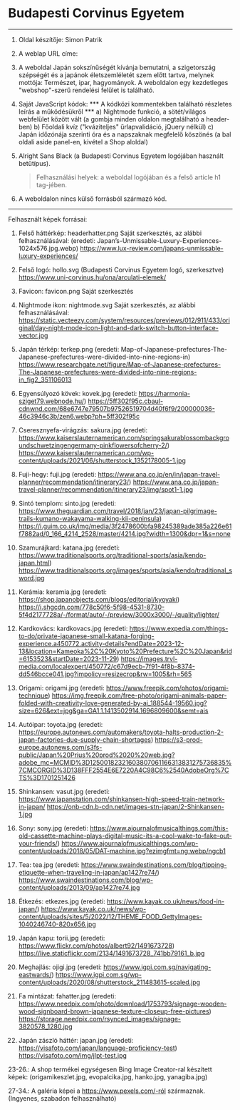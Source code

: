 # Budapesti Corvinus Egyetem

______________________________________________________________________________________

1. Oldal készítője: Simon Patrik

2. A weblap URL címe:

3. A weboldal Japán sokszínűségét kívánja bemutatni, a szigetország szépségét és a japánok életszemléletét szem előtt tartva, melynek mottója: Természet, ipar, hagyományok.
   A weboldalon egy kezdetleges "webshop"-szerű rendelési felület is található.

4. Saját JavaScript kódok: *** A kódközi kommentekben található részletes leírás a működésükről ***
   a) Nightmode funkció, a sötét/világos webfelület között vált (a gombja minden oldalon megtalálható a header-ben)
   b) Főoldali kvíz ("kváziteljes" űrlapvalidáció, jQuery nélkül)
   c) Japán időzónája szerinti óra és a napszaknak megfelelő köszönés (a bal oldali aside panel-en, kivétel a Shop aloldal)

5. Alright Sans Black (a Budapesti Corvinus Egyetem logójában használt betűtípus).
   > Felhasználási helyek: a weboldal logójában és a felső article h1 tag-jében.

6. A weboldalon nincs külső forrásból származó kód.

______________________________________________________________________________________


Felhasznált képek forrásai:


1. Felső háttérkép: headerhatter.png
	Saját szerkesztés, az alábbi felhasználásával:
	(eredeti: Japan’s-Unmissable-Luxury-Experiences-1024x576.jpg.webp)
	https://www.lux-review.com/japans-unmissable-luxury-experiences/

2. Felső logó: hollo.svg
	(Budapesti Corvinus Egyetem logó, szerkesztve)
	https://www.uni-corvinus.hu/ona/arculati-elemek/

3. Favicon: favicon.png
	Saját szerkesztés

4. Nightmode ikon: nightmode.svg
	Saját szerkesztés, az alábbi felhasználásával:
	https://static.vecteezy.com/system/resources/previews/012/911/433/original/day-night-mode-icon-light-and-dark-switch-button-interface-vector.jpg

5. Japán térkép: terkep.png
	(eredeti: Map-of-Japanese-prefectures-The-Japanese-prefectures-were-divided-into-nine-regions-in)
	https://www.researchgate.net/figure/Map-of-Japanese-prefectures-The-Japanese-prefectures-were-divided-into-nine-regions-in_fig2_351106013

6. Egyensúlyozó kövek: kovek.jpg
	(eredeti: https://harmonia-sziget79.webnode.hu/)
	https://5ff302f95c.cbaul-cdnwnd.com/68e6747e79507b97526519704d40f6f9/200000036-46c3946c3b/zen6.webp?ph=5ff302f95c

7. Cseresznyefa-virágzás: sakura.jpg
	(eredeti: https://www.kaiserslauternamerican.com/springsakurablossombackgroundschwetzingengermany-pinkflowersofcherry-2/)
	https://www.kaiserslauternamerican.com/wp-content/uploads/2021/06/shutterstock_1352178005-1.jpg

8. Fuji-hegy: fuji.jpg
	(eredeti: https://www.ana.co.jp/en/in/japan-travel-planner/recommendation/itinerary23/)
	https://www.ana.co.jp/japan-travel-planner/recommendation/itinerary23/img/spot1-1.jpg

9. Sintó templom: sinto.jpg
	(eredeti: https://www.theguardian.com/travel/2018/jan/23/japan-pilgrimage-trails-kumano-wakayama-walking-kii-peninsula)
	https://i.guim.co.uk/img/media/3f2478600bfa98245389ade385a226e61f7882ad/0_166_4214_2528/master/4214.jpg?width=1300&dpr=1&s=none

10. Szamurájkard: katana.jpg
	(eredeti: https://www.traditionalsports.org/traditional-sports/asia/kendo-japan.html)
	https://www.traditionalsports.org/images/sports/asia/kendo/traditional_sword.jpg

11. Kerámia: keramia.jpg
	(eredeti: https://shop.japanobjects.com/blogs/editorial/kyoyaki)
	https://i.shgcdn.com/778c50f6-5f98-4531-8730-5f4d2177728a/-/format/auto/-/preview/3000x3000/-/quality/lighter/

12. Kardkovács: kardkovacs.jpg
	(eredeti: https://www.expedia.com/things-to-do/private-japanese-small-katana-forging-experience.a450772.activity-details?endDate=2023-12-13&location=Kameoka%2C%20Kyoto%20Prefecture%2C%20Japan&rid=6153523&startDate=2023-11-29)
	https://images.trvl-media.com/localexpert/450772/c67d9ecb-7f91-4f8b-8374-dd546bcce041.jpg?impolicy=resizecrop&rw=1005&rh=565

13. Origami: origami.jpg
	(eredeti: https://www.freepik.com/photos/origami-technique)
	https://img.freepik.com/free-photo/origami-animals-paper-folded-with-creativity-love-generated-by-ai_188544-19560.jpg?size=626&ext=jpg&ga=GA1.1.1413502914.1696809600&semt=ais

14. Autóipar: toyota.jpg
	(eredeti: https://europe.autonews.com/automakers/toyota-halts-production-2-japan-factories-due-supply-chain-shortages)
	https://s3-prod-europe.autonews.com/s3fs-public/Japan%20Prius%20prod%2020%20web.jpg?adobe_mc=MCMID%3D12500182321603807061166313831275736835%7CMCORGID%3D138FFF2554E6E7220A4C98C6%2540AdobeOrg%7CTS%3D1701251426

15. Shinkansen: vasut.jpg
	(eredeti: https://www.japanstation.com/shinkansen-high-speed-train-network-in-japan/
	https://onb-cdn.b-cdn.net/images-stn-japan/2-Shinkansen-1.jpg

16. Sony: sony.jpg
	(eredeti: https://www.ajournalofmusicalthings.com/this-old-cassette-machine-plays-digital-music-its-a-cool-wake-to-fake-out-your-friends/)
	https://www.ajournalofmusicalthings.com/wp-content/uploads/2018/05/DAT-machine.jpg?ezimgfmt=ng:webp/ngcb1

17. Tea: tea.jpg
	(eredeti: https://www.swaindestinations.com/blog/tipping-etiquette-when-traveling-in-japan/ap1427re74/)
	https://www.swaindestinations.com/blog/wp-content/uploads/2013/09/ap1427re74.jpg

18. Étkezés: etkezes.jpg
	(eredeti: https://www.kayak.co.uk/news/food-in-japan/)
	https://www.kayak.co.uk/news/wp-content/uploads/sites/5/2022/12/THEME_FOOD_GettyImages-1040246740-820x656.jpg

19. Japán kapu: torii.jpg
	(eredeti: https://www.flickr.com/photos/albert92/1491673728)
	https://live.staticflickr.com/2134/1491673728_741bb79161_b.jpg

20. Meghajlás: ojigi.jpg
	(eredeti: https://www.igpi.com.sg/navigating-eastwards/)
	https://www.igpi.com.sg/wp-content/uploads/2020/08/shutterstock_211483615-scaled.jpg

21. Fa mintázat: fahatter.jpg
	(eredeti: https://www.needpix.com/photo/download/1753793/signage-wooden-wood-signboard-brown-japanese-texture-closeup-free-pictures)
	https://storage.needpix.com/rsynced_images/signage-3820578_1280.jpg

22. Japán zászló háttér: japan.jpg
	(eredeti: https://visafoto.com/japan/language-proficiency-test)
	https://visafoto.com/img/jlpt-test.jpg

23-26.: A shop termékei egységesen Bing Image Creator-ral készített képek:
	(origamikeszlet.jpg, evopalcika.jpg, hanko.jpg, yanagiba.jpg)

27-34.: A galéria képei a https://www.pexels.com/-ról származnak.
	(Ingyenes, szabadon felhasználható)
